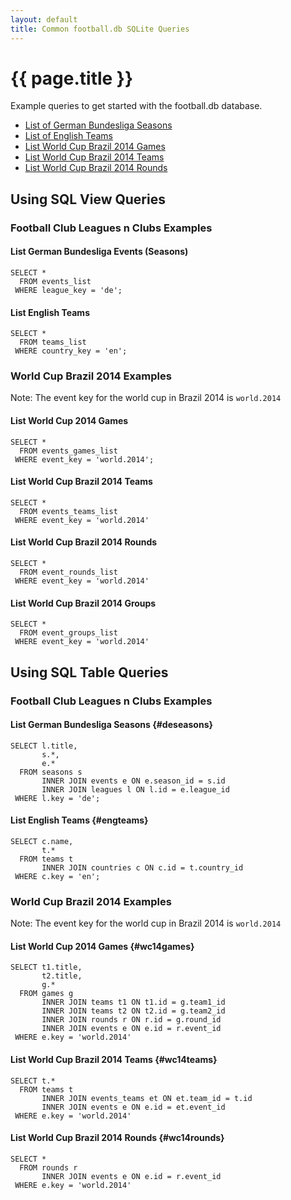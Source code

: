 ```yaml
---
layout: default
title: Common football.db SQLite Queries
---
```


# {{ page.title }}

Example queries to get started with the football.db database.

 - [List of German Bundesliga Seasons](#deseasons)
 - [List of English Teams](#engteams)
 - [List World Cup Brazil 2014 Games](#wc14games)
 - [List World Cup Brazil 2014 Teams](#wc14teams)
 - [List World Cup Brazil 2014 Rounds](#wc14rounds)


## Using SQL View Queries

### Football Club Leagues n Clubs Examples

#### List German Bundesliga Events (Seasons)

```
SELECT *
  FROM events_list
 WHERE league_key = 'de';
```

#### List English Teams

```
SELECT *
  FROM teams_list
 WHERE country_key = 'en';
```


### World Cup Brazil 2014 Examples

Note: The event key for the world cup in Brazil 2014 is `world.2014`

#### List World Cup 2014 Games

```
SELECT *
  FROM events_games_list
 WHERE event_key = 'world.2014';
```


#### List World Cup Brazil 2014 Teams

```
SELECT *
  FROM events_teams_list
 WHERE event_key = 'world.2014'
```


####  List World Cup Brazil 2014 Rounds

```
SELECT *
  FROM event_rounds_list
 WHERE event_key = 'world.2014'
```

####  List World Cup Brazil 2014 Groups

```
SELECT *
  FROM event_groups_list
 WHERE event_key = 'world.2014'
```




## Using SQL Table Queries

### Football Club Leagues n Clubs Examples

#### List German Bundesliga Seasons   {#deseasons}


```
SELECT l.title,
       s.*,
       e.*
  FROM seasons s
       INNER JOIN events e ON e.season_id = s.id
       INNER JOIN leagues l ON l.id = e.league_id
 WHERE l.key = 'de';
```


#### List English Teams   {#engteams}

```
SELECT c.name,
       t.*
  FROM teams t
       INNER JOIN countries c ON c.id = t.country_id
 WHERE c.key = 'en';
```



### World Cup Brazil 2014 Examples

Note: The event key for the world cup in Brazil 2014 is `world.2014`



#### List World Cup 2014 Games   {#wc14games}


```
SELECT t1.title,
       t2.title,
       g.*
  FROM games g
       INNER JOIN teams t1 ON t1.id = g.team1_id
       INNER JOIN teams t2 ON t2.id = g.team2_id
       INNER JOIN rounds r ON r.id = g.round_id
       INNER JOIN events e ON e.id = r.event_id
 WHERE e.key = 'world.2014'
```


#### List World Cup Brazil 2014 Teams   {#wc14teams}

```
SELECT t.*
  FROM teams t
       INNER JOIN events_teams et ON et.team_id = t.id
       INNER JOIN events e ON e.id = et.event_id
 WHERE e.key = 'world.2014'
```


####  List World Cup Brazil 2014 Rounds   {#wc14rounds}

```
SELECT *
  FROM rounds r
       INNER JOIN events e ON e.id = r.event_id
 WHERE e.key = 'world.2014'
```
